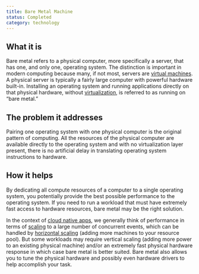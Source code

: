 ```yaml
---
title: Bare Metal Machine
status: Completed
category: technology
---
```


## What it is

Bare metal refers to a physical computer, more specifically a server, that has one, and only one, operating system. The distinction is important in modern computing because many, if not most, servers are [virtual machines](/virtual_machine/). A physical server is typically a fairly large computer with powerful hardware built-in. Installing an operating system and running applications directly on that physical hardware, without [virtualization](/virtualization/), is referred to as running on “bare metal.”

## The problem it addresses

Pairing one operating system with one physical computer is the original pattern of computing. All the resources of the physical computer are available directly to the operating system and with no virtualization layer present, there is no artificial delay in translating operating system instructions to hardware.

## How it helps

By dedicating all compute resources of a computer to a single operating system, you potentially provide the best possible performance to the operating system. If you need to run a workload that must have extremely fast access to hardware resources, bare metal may be the right solution. 

In the context of [cloud native apps](/cloud_native_apps/), we generally think of performance in terms of [scaling](/scalability/) to a large number of concurrent events, which can be handled by [horizontal scaling](/horizontal_scaling/) (adding more machines to your resource pool). But some workloads may require vertical scaling (adding more power to an existing physical machine) and/or an extremely fast physical hardware response in which case bare metal is better suited. Bare metal also allows you to tune the physical hardware and possibly even hardware drivers to help accomplish your task.
